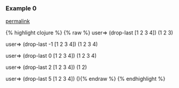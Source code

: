 ### Example 0
[permalink](#example-0)

{% highlight clojure %}
{% raw %}
user=> (drop-last [1 2 3 4])
(1 2 3)

user=> (drop-last -1 [1 2 3 4])
(1 2 3 4)

user=> (drop-last 0 [1 2 3 4])
(1 2 3 4)

user=> (drop-last 2 [1 2 3 4])
(1 2)

user=> (drop-last 5 [1 2 3 4])
(){% endraw %}
{% endhighlight %}


